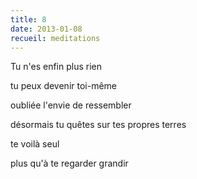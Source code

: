 ```yaml
---
title: 8
date: 2013-01-08
recueil: meditations
---
```


Tu n'es enfin plus rien

tu peux devenir toi-même

oubliée
l'envie de ressembler

désormais tu quêtes
sur tes propres terres

te voilà seul

plus qu'à te regarder
grandir
